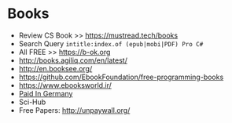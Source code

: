 # Books

* Review CS Book >> https://mustread.tech/books
* Search Query `intitle:index.of (epub|mobi|PDF) Pro C#`
* All FREE >> https://b-ok.org
* http://books.agiliq.com/en/latest/
* http://en.booksee.org/
* https://github.com/EbookFoundation/free-programming-books
* https://www.ebooksworld.ir/
* [Paid In Germany](https://www.medimops.de/)
* Sci-Hub
* Free Papers: http://unpaywall.org/
